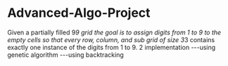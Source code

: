 # Advanced-Algo-Project
Given a partially filled 9*9 grid the goal is to assign digits from 1 to 9 to the
empty cells so that every row, column, and sub grid of size 3*3 contains exactly
one instance of the digits from 1 to 9.
2 implementation
---using genetic algorithm
---using backtracking

